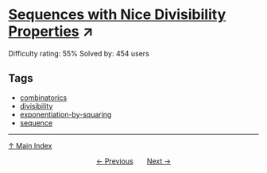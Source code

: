 # [Sequences with Nice Divisibility Properties](https://projecteuler.net/problem=511) ↗️

Difficulty rating: 55%
Solved by: 454 users
## Tags

- [combinatorics](../tags/combinatorics.md)
- [divisibility](../tags/divisibility.md)
- [exponentiation-by-squaring](../tags/exponentiation-by-squaring.md)
- [sequence](../tags/sequence.md)



---

[↑ Main Index](../README.md)


<div align=center><a href='510.md'>← Previous</a> &nbsp;&nbsp; &nbsp;&nbsp;  <a href='512.md'>Next →</a></div>
